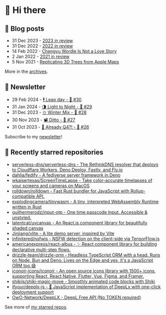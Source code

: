 # 👋 Hi there

## 📝 Blog posts

<!-- feed start -->
- 31 Dec 2023 - [2023 in review](https://cheeaun.com/blog/2023/12/2023-in-review/)
- 31 Dec 2022 - [2022 in review](https://cheeaun.com/blog/2022/12/2022-in-review/)
- 14 Feb 2022 - [Chengyu Wordle Is Not a Love Story](https://cheeaun.com/blog/2022/02/chengyu-wordle-is-not-a-love-story/)
- 2 Jan 2022 - [2021 in review](https://cheeaun.com/blog/2022/01/2021-in-review/)
- 5 Nov 2021 - [Replicating 3D Trees from Apple Maps](https://cheeaun.com/blog/2021/11/replicating-3d-trees-apple-maps/)
<!-- feed end -->

More in the [archives](https://cheeaun.com/blog/archives/).

## 📰 Newsletter

<!-- newsletter start -->
- 29 Feb 2024 - [🕴️ Leap day - 🥫 #30](https://cheeaun.substack.com/p/leap-day-30)
- 31 Jan 2024 - [🌗 Light to Night - 🥫 #29](https://cheeaun.substack.com/p/light-to-night-29)
- 31 Dec 2023 - [☃️ Winter Mix - 🥫 #28](https://cheeaun.substack.com/p/winter-mix-28)
- 30 Nov 2023 - [📽️ Ditto - 🥫 #27](https://cheeaun.substack.com/p/ditto-27)
- 31 Oct 2023 - [🫣 Already Q4?! - 🥫 #26](https://cheeaun.substack.com/p/already-q4-26)
<!-- newsletter end -->

Subscribe to my [newsletter](https://cheeaun.substack.com/)!

## 🌟 Recently starred repositories

<!-- starred repos start -->
- [serverless-dns/serverless-dns - The RethinkDNS resolver that deploys to Cloudflare Workers, Deno Deploy, Fastly, and Fly.io](https://github.com/serverless-dns/serverless-dns)
- [dahlia/fedify - A fediverse server framework in Deno](https://github.com/dahlia/fedify)
- [wkaisertexas/ScreenTimeLapse - Take color-accurate timelapses of your screens and cameras on MacOS](https://github.com/wkaisertexas/ScreenTimeLapse)
- [rolldown/rolldown - Fast Rust bundler for JavaScript with Rollup-compatible API.](https://github.com/rolldown/rolldown)
- [explodingcamera/tinywasm - A tiny, interpreted WebAssembly Runtime written in Rust](https://github.com/explodingcamera/tinywasm)
- [guilhermerodz/input-otp - One time passcode Input. Accessible & unstyled.](https://github.com/guilhermerodz/input-otp)
- [latentcat/uvcanvas - An React.js component library for beautifully shaded canvas](https://github.com/latentcat/uvcanvas)
- [Jinjiang/vlite - A lite demo server, inspired by Vite](https://github.com/Jinjiang/vlite)
- [infinitered/nsfwjs - NSFW detection on the client-side via TensorFlow.js](https://github.com/infinitered/nsfwjs)
- [americanexpress/react-albus - ✨ React component library for building declarative multi-step flows.](https://github.com/americanexpress/react-albus)
- [drizzle-team/drizzle-orm - Headless TypeScript ORM with a head. Runs on Node, Bun and Deno. Lives on the Edge and yes, it's a JavaScript ORM too 😅](https://github.com/drizzle-team/drizzle-orm)
- [iconoir-icons/iconoir - An open source icons library with 1500+ icons, supporting React, React Native, Flutter, Vue, Figma, and Framer.](https://github.com/iconoir-icons/iconoir)
- [shikijs/shiki-magic-move - Smoothly animated code blocks with Shiki](https://github.com/shikijs/shiki-magic-move)
- [ifyour/deeplx-js - 🥰 JavaScript implementation of DeepLx with one-click deployment support](https://github.com/ifyour/deeplx-js)
- [OwO-Network/DeepLX - DeepL Free API (No TOKEN required)](https://github.com/OwO-Network/DeepLX)
<!-- starred repos end -->

See more of [my starred repos](https://github.com/stars/cheeaun/).
